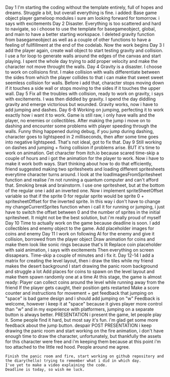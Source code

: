 Day 1
    I'm starting the coding without the template entirely, full of hopes and dreams. Struggle a bit, but overall everything is fine.
     i added:
        Base game object
        player
        gameloop
        modules
    i sure am looking forward for tomorrow. i says with excitements
Day 2
    Disaster. Everything is too scattered and hard to navigate, so i choose to use the template for basegameobject, global, and main to 
    have a better starting workspace.
    I deleted gravity function from basegameobject as well as a couple of other functions to have a feeling of fullfillment at the end of the codelab.
    Now the work begins
Day 3
    I add the player again, create wall object to start testing gravity and collision.
    I use a for loop to generate walls around the edges of the canvas and start playing.
    I spent the whole day trying to add proper velocity and make the character not move throught the walls.
Day 4
    Gravity is a disaster. I choose to work on collisions first.
    I make collision with walls differentiate between the sides from which the player collides to that i can make that sweet sweet seemless
    collision for walls. Before i add that, character stops moving down if it touches a side wall or stops moving to the sides if it touches the upper wall.
Day 5
    Fix all the troubles with collision, ready to work on gravity, i says with excitements. I was then diddled by gravity.
    I spend the day diddling gravity and emerge victorious but wounded. Gravity works, now i have to add jumping and dashes.
Day 6-8
    Working on jumping, perfecting it to work exactly how i want it to work. Game is still raw, i only have walls and the player, no enemies or collectibles.
    After making the jump i move on to dashing and encounter some problems with player speeding through the walls.
    Funny thing happened during debug, if you jump during dashing, character goes to lightspeed in 2 milliseconds, then after some time goes into negative lightspeed.
    That's not ideal, got to fix that.
Day 9
    Still working on dashes and jumping + fixing collision if problems arise. BUT
    it's time to work on animation. Get character from itch.io because scared
    time-skip a couple of hours and i got the animation for the player to work. Now i have to make it work both ways.
    Start thinking about how to do that efficiently, friend suggested making two spritesheets and loading different spritesheets everytime character turns around.
    I look at the loadImagesFromSpritesheet function and realise i'm not running a quantum computer and can't afford that.
    Smoking break and brainstorm.
    I use one spritesheet, but at the bottom of the regular one i add an inverted one.
    Now i implement spriteSheetOffset variable so that if the sprite 0 for regular sprite would be sprite 0 + spritesheetOffset for the inverted sprite.
    In this way i don't have to change my changeCurrentSprites function when i call it for running or jumping, i just have to switch the offset between 0 and the number of sprites in the initial spritesheet.
    It might not be the best solution, but i'm really proud of myself
Day 10
    Time to actually work on the game because deadline is soon. 
    I add collectibles and enemy object to the game.
    Add placeholder images for coins and enemy
Day 11
    I work on following AI for the enemy and give it collision, borrowed from the player object
    Draw animation for coins and make them look like sonic rings because that's lit
    Replace coin placeholder with said animation, i says with excitements
    Then everything on screen dissapears.
    Time-skip a couple of minutes and i fix it.
Day 12-14
    I add a matrix for creating the level layout, then i draw the tiles while my friend makes the desert background
    I start drawing the panic room background and struggle a lot
    Add places for coins to spawn on the level layout and make them spawn randomly one at a time
    At this stage, the game is almost ready:
        Player can collect coins around the level while running away from the friend
        If the player gets caught, their position gets restarted
    Make a score counter and instructions for movement + get feedback that jumping on "space" is bad game design and i should add jumping on "w"
    Feedback is welcome, however i keep it at "space" because it gives player more control than "w" and in my experience with platformers, jumping on a separate button is always better.
PRESENTATION
    i present the game, let people play it. Some people find it hard, but most say it's fun.
    i'm glad
    get some more feedback about the jump button.
    despair
POST PRESENTATION 
    i keep drawing the panic room and start working on the fire animation, i don't have enough time to draw the character, unfortunately, but
    thankfully the assets for this character were free and i'm keeping them because at this point i'm too attached to the little red hood.
    People around me agree.

    Finish the panic room and fire, start working on github repository and the diary(hello) trying to remember what i did in which day.
    I've yet to make a video explaining the code.
    Deadline is today, so wish me luck.  